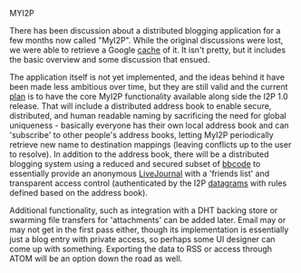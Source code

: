  MYI2P 

There has been discussion about a distributed blogging application for a
few months now called \"MyI2P\". While the original discussions were
lost, we were able to retrieve a Google
[cache](http://dev.i2p.net/~jrandom/i2p.net/myi2p.html) of it. It isn\'t
pretty, but it includes the basic overview and some discussion that
ensued.

The application itself is not yet implemented, and the ideas behind it
have been made less ambitious over time, but they are still valid and
the current [plan]() is to have the core MyI2P
functionality available along side the I2P 1.0 release. That will
include a distributed address book to enable secure, distributed, and
human readable naming by sacrificing the need for global uniqueness -
basically everyone has their own local address book and can
\'subscribe\' to other people\'s address books, letting MyI2P
periodically retrieve new name to destination mappings (leaving
conflicts up to the user to resolve). In addition to the address book,
there will be a distributed blogging system using a reduced and secured
subset of [bbcode](http://www.phpbb.com/phpBB/faq.php?mode=bbcode) to
essentially provide an anonymous
[LiveJournal](http://www.livejournal.com/) with a \'friends list\' and
transparent access control (authenticated by the I2P
[datagrams]() with rules defined based on the
address book).

Additional functionality, such as integration with a DHT backing store
or swarming file transfers for \'attachments\' can be added later. Email
may or may not get in the first pass either, though its implementation
is essentially just a blog entry with private access, so perhaps some UI
designer can come up with something. Exporting the data to RSS or access
through ATOM will be an option down the road as well.


